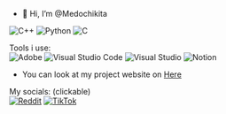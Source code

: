 - 👋 Hi, I’m @Medochikita

![C++](https://img.shields.io/badge/c++-%2300599C.svg?style=for-the-badge&logo=c%2B%2B&logoColor=white) ![Python](https://img.shields.io/badge/python-3670A0?style=for-the-badge&logo=python&logoColor=ffdd54) ![C](https://img.shields.io/badge/c-%2300599C.svg?style=for-the-badge&logo=c&logoColor=white)

Tools i use: <br>
![Adobe](https://img.shields.io/badge/adobe-%23FF0000.svg?style=for-the-badge&logo=adobe&logoColor=white) ![Visual Studio Code](https://img.shields.io/badge/Visual%20Studio%20Code-0078d7.svg?style=for-the-badge&logo=visual-studio-code&logoColor=white) ![Visual Studio](https://img.shields.io/badge/Visual%20Studio-5C2D91.svg?style=for-the-badge&logo=visual-studio&logoColor=white) ![Notion](https://img.shields.io/badge/Notion-%23000000.svg?style=for-the-badge&logo=notion&logoColor=white)

- You can look at my project website on <a href="https://medochikita.github.io">Here</a>

My socials: (clickable)<br>
[![Reddit](https://img.shields.io/badge/Reddit-FF4500?style=for-the-badge&logo=reddit&logoColor=white)](https://www.reddit.com/user/Medochikita/) [![TikTok](https://img.shields.io/badge/TikTok-%23000000.svg?style=for-the-badge&logo=TikTok&logoColor=white)](https://www.tiktok.com/@ondrejkutil_)
